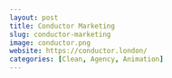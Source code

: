 ```yaml
---
layout: post
title: Conductor Marketing
slug: conductor-marketing
image: conductor.png
website: https://conductor.london/
categories: [Clean, Agency, Animation]
---
```

